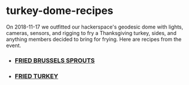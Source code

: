 # turkey-dome-recipes
On 2018-11-17 we outfitted our hackerspace's geodesic dome with lights, cameras, sensors, and rigging to fry a Thanksgiving turkey, sides, and anything members decided to bring for frying. Here are recipes from the event.

 * ### [FRIED BRUSSELS SPROUTS](recipes/fried-brussels-sprouts.md "fried brussels sprouts recipe")
 * ### [FRIED TURKEY](recipes/fried-turkey.md "fried turkey recipe")
